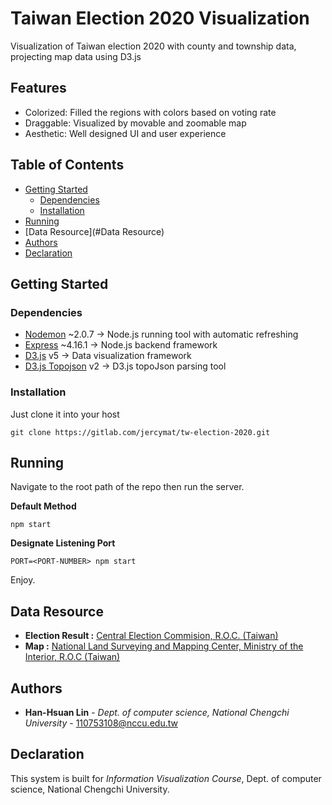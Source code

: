 # Taiwan Election 2020 Visualization
Visualization of Taiwan election 2020 with county and township data, projecting map data using D3.js
## Features
* Colorized: Filled the regions with colors based on voting rate
* Draggable: Visualized by movable and zoomable map
* Aesthetic: Well designed UI and user experience
## Table of Contents
* [Getting Started](#getting-started)
  * [Dependencies](#dependencies)
  * [Installation](#installation)
* [Running](#running)
* [Data Resource](#Data Resource)
* [Authors](#authors)
* [Declaration](#declaration)
## Getting Started
### Dependencies
* [Nodemon](https://www.npmjs.com/package/nodemon) ~2.0.7 -> Node.js running tool with automatic refreshing
* [Express](https://www.npmjs.com/package/express) ~4.16.1 -> Node.js backend framework
* [D3.js](https://d3js.org) v5 -> Data visualization framework
* [D3.js Topojson](https://github.com/topojson/topojson) v2 -> D3.js topoJson parsing tool
### Installation
Just clone it into your host
```
git clone https://gitlab.com/jercymat/tw-election-2020.git
```
## Running
Navigate to the root path of the repo then run the server.

**Default Method**
```
npm start
```
**Designate Listening Port**
```
PORT=<PORT-NUMBER> npm start
```
Enjoy.
## Data Resource
* **Election Result :** [Central Election Commision, R.O.C. (Taiwan)](https://www.cec.gov.tw)
* **Map :** [National Land Surveying and Mapping Center, Ministry of the Interior, R.O.C (Taiwan)](https://www.nlsc.gov.tw)

## Authors
* **Han-Hsuan Lin** - *Dept. of computer science, National Chengchi University* - [110753108@nccu.edu.tw](mailto:110753108@nccu.edu.tw)
## Declaration
This system is built for *Information Visualization Course*, Dept. of computer science, National Chengchi University.

